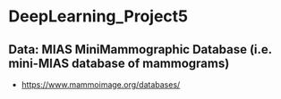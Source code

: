 # DeepLearning_Project5

## Data: MIAS MiniMammographic Database (i.e. mini-MIAS database of mammograms)
- https://www.mammoimage.org/databases/


